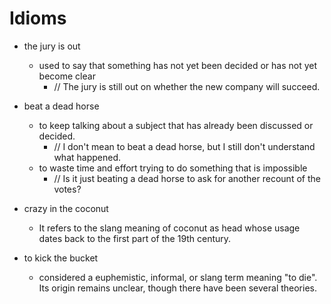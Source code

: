 # Idioms

- the jury is out
  - used to say that something has not yet been decided or has not yet become clear
    - // The jury is still out on whether the new company will succeed.

- beat a dead horse
  - to keep talking about a subject that has already been discussed or decided.
    - // I don't mean to beat a dead horse, but I still don't understand what happened.
  - to waste time and effort trying to do something that is impossible
    - // Is it just beating a dead horse to ask for another recount of the votes?

- crazy in the coconut
  - It refers to the slang meaning of coconut as head whose usage dates back to the first part of the 19th century.

- to kick the bucket
  - considered a euphemistic, informal, or slang term meaning "to die". Its origin remains unclear, though there have been several theories.
  
